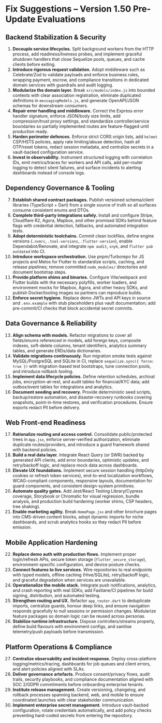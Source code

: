 # Fix Suggestions – Version 1.50 Pre-Update Evaluations

## Backend Stabilization & Security
1. **Decouple service lifecycles.** Split background workers from the HTTP process, add readiness/liveness probes, and implement graceful shutdown handlers that close Sequelize pools, queues, and cache clients before exiting.
2. **Introduce rigorous request validation.** Adopt middleware such as Celebrate/Zod to validate payloads and enforce business rules, wrapping payment, escrow, and compliance transitions in dedicated domain services with guardrails and audit logging.
3. **Modularize the domain layer.** Break `src/models/index.js` into bounded contexts with clear association registration, eliminate duplicated definitions in `messagingModels.js`, and generate OpenAPI/JSON schemas for downstream consumers.
4. **Repair error handling and middleware.** Correct the Express error handler signature, enforce JSON/body size limits, add compression/trust proxy settings, and standardize controller/service boundaries so partially implemented routes are feature-flagged until production ready.
5. **Harden perimeter defences.** Enforce strict CORS origin lists, add `helmet` CSP/HSTS policies, apply rate limiting/abuse detection, hash all OTP/reset tokens, redact session metadata, and centralize secrets in a vault-backed configuration service.
6. **Invest in observability.** Instrument structured logging with correlation IDs, emit metrics/traces for workers and API calls, add per-router logging to detect silent failures, and surface incidents to alerting dashboards instead of console logs.

## Dependency Governance & Tooling
7. **Establish shared contract packages.** Publish versioned schema/client libraries (TypeScript + Dart) from a single source of truth so all surfaces consume consistent enums and DTOs.
8. **Complete third-party integrations safely.** Install and configure Stripe, Cloudflare R2, Agora, Mapbox, and other promised SDKs behind feature flags with credential detection, fallbacks, and automated integration tests.
9. **Adopt deterministic toolchains.** Commit clean lockfiles, define engine versions (`.nvmrc`, `.tool-versions`, `.flutter-version`), enable Dependabot/Renovate, and integrate `npm audit`, `snyk`, and `flutter pub outdated` into CI.
10. **Introduce workspace orchestration.** Use pnpm/Turborepo for JS projects and Melos for Flutter to standardize scripts, caching, and release pipelines; remove committed `node_modules/` directories and document bootstrap steps.
11. **Provide platform shims and binaries.** Configure Vite/webpack and Flutter builds with the necessary polyfills, worker loaders, and environment mocks for Mapbox, Agora, and other heavy SDKs, and publish Docker/tooling images so partners can reproduce builds.
12. **Enforce secret hygiene.** Replace demo JWTs and API keys in source and `.env.example` with stub placeholders plus vault documentation; add pre-commit/CI checks that block accidental secret commits.

## Data Governance & Reliability
13. **Align schema with models.** Refactor migrations to cover all fields/enums referenced in models, add foreign keys, composite indexes, soft-delete columns, tenant identifiers, analytics summary tables, and generate ERDs/data dictionaries.
14. **Validate migrations continuously.** Run migration smoke tests against MySQL/PostgreSQL and SQLite in CI, replace `sequelize.sync({ force: true })` with migration-based test bootstraps, tune connection pools, and introduce rollback tooling.
15. **Implement data lifecycle policies.** Define retention schedules, archival jobs, encryption-at-rest, and audit tables for financial/KYC data; add outbox/event tables for integrations and analytics.
16. **Document seeding and recovery.** Provide deterministic seed scripts, backup/restore automation, and disaster-recovery runbooks covering snapshots, point-in-time restores, and verification procedures. Ensure exports redact PII before delivery.

## Web Front-end Readiness
17. **Rationalize routing and access control.** Consolidate public/protected trees in `App.jsx`, enforce server-verified authorization, eliminate duplicate routes/providers, and introduce a guard framework shared with backend policies.
18. **Build a real data layer.** Integrate React Query (or SWR) backed by generated API clients, add error boundaries, optimistic updates, and retry/backoff logic, and replace mock data across dashboards.
19. **Elevate UX foundations.** Implement secure session handling (httpOnly cookies or refresh token services), end-to-end localization workflows, WCAG-compliant components, responsive layouts, documentation for guard components, and consistent design-system primitives.
20. **Automate quality gates.** Add Jest/React Testing Library/Cypress coverage, Storybook or Chromatic for visual regression, bundle analysis, and production build hardening (worker shims, CSP headers, tree shaking).
21. **Enable marketing agility.** Break `HomePage.jsx` and other brochure pages into CMS-driven content blocks, adopt dynamic imports for niche dashboards, and scrub analytics hooks so they redact PII before emission.

## Mobile Application Hardening
22. **Replace demo auth with production flows.** Implement proper login/refresh APIs, secure token storage (`flutter_secure_storage`), environment-specific configuration, and device posture checks.
23. **Connect features to live services.** Wire repositories to real endpoints with typed models, offline caching (Hive/SQLite), retry/backoff logic, and graceful degradation when services are unavailable.
24. **Operationalize the mobile stack.** Integrate push notifications, analytics, and crash reporting with real SDKs; add Fastlane/CI pipelines for build signing, distribution, and automated testing.
25. **Strengthen routing and UX.** Refactor `app_router.dart` to deduplicate imports, centralize guards, honour deep links, and ensure navigation responds gracefully to null sessions or permission changes. Modularize feature packages so domain logic can be reused across personas.
26. **Stabilize runtime infrastructure.** Dispose controllers/streams properly, define build flavours with environment configs, and sanitise telemetry/push payloads before transmission.

## Platform Operations & Compliance
27. **Centralize observability and incident response.** Deploy cross-platform logging/metrics/tracing, dashboards for job queues and client errors, and alert policies aligned with SLAs.
28. **Deliver governance artefacts.** Produce consent/privacy flows, audit trails, security playbooks, and compliance documentation aligned with SOC 2/GDPR commitments before onboarding enterprise tenants.
29. **Institute release management.** Create versioning, changelog, and rollback processes spanning backend, web, and mobile to ensure coordinated launches with clear stakeholder communication.
30. **Implement enterprise secret management.** Introduce vault-backed configuration, rotate credentials automatically, and add policy checks preventing hard-coded secrets from entering the repository.
